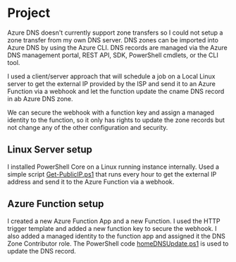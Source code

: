 # Project

Azure DNS doesn't currently support zone transfers so I could not setup a zone transfer from my own DNS server. DNS zones can be imported into Azure DNS by using the Azure CLI. DNS records are managed via the Azure DNS management portal, REST API, SDK, PowerShell cmdlets, or the CLI tool.

I used a client/server approach that will schedule a job on a Local Linux server to get the external IP provided by the ISP and send it to an Azure Function via a webhook and let the function update the cname DNS record in ab Azure DNS zone.

We can secure the webhook with a function key and assign a managed identity to the function, so it only has rights to update the zone records but not change any of the other configuration and security.

## Linux Server setup

I installed PowerShell Core on a Linux running instance internally. Used a simple script [Get-PublicIP.ps1](Get-PublicIP.ps1) that runs every hour to get the external IP address and send it to the Azure Function via a webhook.

## Azure Function setup

I created a new Azure Function App and a new Function. I used the HTTP trigger template and added a new function key to secure the webhook. I also added a managed identity to the function app and assigned it the DNS Zone Contributor role.  The PowerShell code [homeDNSUpdate.ps1](homeDNSUpdate.ps1) is used to update the DNS record.

